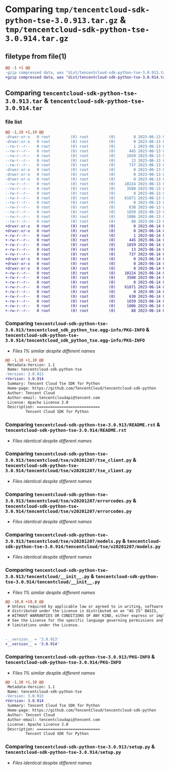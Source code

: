 # Comparing `tmp/tencentcloud-sdk-python-tse-3.0.913.tar.gz` & `tmp/tencentcloud-sdk-python-tse-3.0.914.tar.gz`

## filetype from file(1)

```diff
@@ -1 +1 @@
-gzip compressed data, was "dist/tencentcloud-sdk-python-tse-3.0.913.tar", last modified: Tue Jun 13 02:28:23 2023, max compression
+gzip compressed data, was "dist/tencentcloud-sdk-python-tse-3.0.914.tar", last modified: Wed Jun 14 00:37:49 2023, max compression
```

## Comparing `tencentcloud-sdk-python-tse-3.0.913.tar` & `tencentcloud-sdk-python-tse-3.0.914.tar`

### file list

```diff
@@ -1,19 +1,19 @@
-drwxr-xr-x   0 root         (0) root         (0)        0 2023-06-13 02:28:23.000000 tencentcloud-sdk-python-tse-3.0.913/
-drwxr-xr-x   0 root         (0) root         (0)        0 2023-06-13 02:28:23.000000 tencentcloud-sdk-python-tse-3.0.913/tencentcloud_sdk_python_tse.egg-info/
--rw-r--r--   0 root         (0) root         (0)        1 2023-06-13 02:28:23.000000 tencentcloud-sdk-python-tse-3.0.913/tencentcloud_sdk_python_tse.egg-info/dependency_links.txt
--rw-r--r--   0 root         (0) root         (0)      445 2023-06-13 02:28:23.000000 tencentcloud-sdk-python-tse-3.0.913/tencentcloud_sdk_python_tse.egg-info/SOURCES.txt
--rw-r--r--   0 root         (0) root         (0)     1659 2023-06-13 02:28:23.000000 tencentcloud-sdk-python-tse-3.0.913/tencentcloud_sdk_python_tse.egg-info/PKG-INFO
--rw-r--r--   0 root         (0) root         (0)       13 2023-06-13 02:28:23.000000 tencentcloud-sdk-python-tse-3.0.913/tencentcloud_sdk_python_tse.egg-info/top_level.txt
--rw-r--r--   0 root         (0) root         (0)      737 2023-06-13 02:28:23.000000 tencentcloud-sdk-python-tse-3.0.913/README.rst
-drwxr-xr-x   0 root         (0) root         (0)        0 2023-06-13 02:28:23.000000 tencentcloud-sdk-python-tse-3.0.913/tencentcloud/
-drwxr-xr-x   0 root         (0) root         (0)        0 2023-06-13 02:28:23.000000 tencentcloud-sdk-python-tse-3.0.913/tencentcloud/tse/
-drwxr-xr-x   0 root         (0) root         (0)        0 2023-06-13 02:28:23.000000 tencentcloud-sdk-python-tse-3.0.913/tencentcloud/tse/v20201207/
--rw-r--r--   0 root         (0) root         (0)    10224 2023-06-13 02:28:23.000000 tencentcloud-sdk-python-tse-3.0.913/tencentcloud/tse/v20201207/tse_client.py
--rw-r--r--   0 root         (0) root         (0)     3508 2023-06-13 02:28:23.000000 tencentcloud-sdk-python-tse-3.0.913/tencentcloud/tse/v20201207/errorcodes.py
--rw-r--r--   0 root         (0) root         (0)        0 2023-06-13 02:28:23.000000 tencentcloud-sdk-python-tse-3.0.913/tencentcloud/tse/v20201207/__init__.py
--rw-r--r--   0 root         (0) root         (0)    61671 2023-06-13 02:28:23.000000 tencentcloud-sdk-python-tse-3.0.913/tencentcloud/tse/v20201207/models.py
--rw-r--r--   0 root         (0) root         (0)        0 2023-06-13 02:28:23.000000 tencentcloud-sdk-python-tse-3.0.913/tencentcloud/tse/__init__.py
--rw-r--r--   0 root         (0) root         (0)      630 2023-06-13 02:28:23.000000 tencentcloud-sdk-python-tse-3.0.913/tencentcloud/__init__.py
--rw-r--r--   0 root         (0) root         (0)     1659 2023-06-13 02:28:23.000000 tencentcloud-sdk-python-tse-3.0.913/PKG-INFO
--rw-r--r--   0 root         (0) root         (0)     1006 2023-06-13 02:28:23.000000 tencentcloud-sdk-python-tse-3.0.913/setup.py
--rw-r--r--   0 root         (0) root         (0)       88 2023-06-13 02:28:23.000000 tencentcloud-sdk-python-tse-3.0.913/setup.cfg
+drwxr-xr-x   0 root         (0) root         (0)        0 2023-06-14 00:37:49.000000 tencentcloud-sdk-python-tse-3.0.914/
+drwxr-xr-x   0 root         (0) root         (0)        0 2023-06-14 00:37:49.000000 tencentcloud-sdk-python-tse-3.0.914/tencentcloud_sdk_python_tse.egg-info/
+-rw-r--r--   0 root         (0) root         (0)        1 2023-06-14 00:37:49.000000 tencentcloud-sdk-python-tse-3.0.914/tencentcloud_sdk_python_tse.egg-info/dependency_links.txt
+-rw-r--r--   0 root         (0) root         (0)      445 2023-06-14 00:37:49.000000 tencentcloud-sdk-python-tse-3.0.914/tencentcloud_sdk_python_tse.egg-info/SOURCES.txt
+-rw-r--r--   0 root         (0) root         (0)     1659 2023-06-14 00:37:49.000000 tencentcloud-sdk-python-tse-3.0.914/tencentcloud_sdk_python_tse.egg-info/PKG-INFO
+-rw-r--r--   0 root         (0) root         (0)       13 2023-06-14 00:37:49.000000 tencentcloud-sdk-python-tse-3.0.914/tencentcloud_sdk_python_tse.egg-info/top_level.txt
+-rw-r--r--   0 root         (0) root         (0)      737 2023-06-14 00:37:49.000000 tencentcloud-sdk-python-tse-3.0.914/README.rst
+drwxr-xr-x   0 root         (0) root         (0)        0 2023-06-14 00:37:49.000000 tencentcloud-sdk-python-tse-3.0.914/tencentcloud/
+drwxr-xr-x   0 root         (0) root         (0)        0 2023-06-14 00:37:49.000000 tencentcloud-sdk-python-tse-3.0.914/tencentcloud/tse/
+drwxr-xr-x   0 root         (0) root         (0)        0 2023-06-14 00:37:49.000000 tencentcloud-sdk-python-tse-3.0.914/tencentcloud/tse/v20201207/
+-rw-r--r--   0 root         (0) root         (0)    10224 2023-06-14 00:37:49.000000 tencentcloud-sdk-python-tse-3.0.914/tencentcloud/tse/v20201207/tse_client.py
+-rw-r--r--   0 root         (0) root         (0)     3508 2023-06-14 00:37:49.000000 tencentcloud-sdk-python-tse-3.0.914/tencentcloud/tse/v20201207/errorcodes.py
+-rw-r--r--   0 root         (0) root         (0)        0 2023-06-14 00:37:49.000000 tencentcloud-sdk-python-tse-3.0.914/tencentcloud/tse/v20201207/__init__.py
+-rw-r--r--   0 root         (0) root         (0)    61671 2023-06-14 00:37:49.000000 tencentcloud-sdk-python-tse-3.0.914/tencentcloud/tse/v20201207/models.py
+-rw-r--r--   0 root         (0) root         (0)        0 2023-06-14 00:37:49.000000 tencentcloud-sdk-python-tse-3.0.914/tencentcloud/tse/__init__.py
+-rw-r--r--   0 root         (0) root         (0)      630 2023-06-14 00:37:49.000000 tencentcloud-sdk-python-tse-3.0.914/tencentcloud/__init__.py
+-rw-r--r--   0 root         (0) root         (0)     1659 2023-06-14 00:37:49.000000 tencentcloud-sdk-python-tse-3.0.914/PKG-INFO
+-rw-r--r--   0 root         (0) root         (0)     1006 2023-06-14 00:37:49.000000 tencentcloud-sdk-python-tse-3.0.914/setup.py
+-rw-r--r--   0 root         (0) root         (0)       88 2023-06-14 00:37:49.000000 tencentcloud-sdk-python-tse-3.0.914/setup.cfg
```

### Comparing `tencentcloud-sdk-python-tse-3.0.913/tencentcloud_sdk_python_tse.egg-info/PKG-INFO` & `tencentcloud-sdk-python-tse-3.0.914/tencentcloud_sdk_python_tse.egg-info/PKG-INFO`

 * *Files 1% similar despite different names*

```diff
@@ -1,10 +1,10 @@
 Metadata-Version: 1.1
 Name: tencentcloud-sdk-python-tse
-Version: 3.0.913
+Version: 3.0.914
 Summary: Tencent Cloud Tse SDK for Python
 Home-page: https://github.com/TencentCloud/tencentcloud-sdk-python
 Author: Tencent Cloud
 Author-email: tencentcloudapi@tencent.com
 License: Apache License 2.0
 Description: ============================
         Tencent Cloud SDK for Python
```

### Comparing `tencentcloud-sdk-python-tse-3.0.913/README.rst` & `tencentcloud-sdk-python-tse-3.0.914/README.rst`

 * *Files identical despite different names*

### Comparing `tencentcloud-sdk-python-tse-3.0.913/tencentcloud/tse/v20201207/tse_client.py` & `tencentcloud-sdk-python-tse-3.0.914/tencentcloud/tse/v20201207/tse_client.py`

 * *Files identical despite different names*

### Comparing `tencentcloud-sdk-python-tse-3.0.913/tencentcloud/tse/v20201207/errorcodes.py` & `tencentcloud-sdk-python-tse-3.0.914/tencentcloud/tse/v20201207/errorcodes.py`

 * *Files identical despite different names*

### Comparing `tencentcloud-sdk-python-tse-3.0.913/tencentcloud/tse/v20201207/models.py` & `tencentcloud-sdk-python-tse-3.0.914/tencentcloud/tse/v20201207/models.py`

 * *Files identical despite different names*

### Comparing `tencentcloud-sdk-python-tse-3.0.913/tencentcloud/__init__.py` & `tencentcloud-sdk-python-tse-3.0.914/tencentcloud/__init__.py`

 * *Files 1% similar despite different names*

```diff
@@ -10,8 +10,8 @@
 # Unless required by applicable law or agreed to in writing, software
 # distributed under the License is distributed on an "AS IS" BASIS,
 # WITHOUT WARRANTIES OR CONDITIONS OF ANY KIND, either express or implied.
 # See the License for the specific language governing permissions and
 # limitations under the License.
 
 
-__version__ = '3.0.913'
+__version__ = '3.0.914'
```

### Comparing `tencentcloud-sdk-python-tse-3.0.913/PKG-INFO` & `tencentcloud-sdk-python-tse-3.0.914/PKG-INFO`

 * *Files 1% similar despite different names*

```diff
@@ -1,10 +1,10 @@
 Metadata-Version: 1.1
 Name: tencentcloud-sdk-python-tse
-Version: 3.0.913
+Version: 3.0.914
 Summary: Tencent Cloud Tse SDK for Python
 Home-page: https://github.com/TencentCloud/tencentcloud-sdk-python
 Author: Tencent Cloud
 Author-email: tencentcloudapi@tencent.com
 License: Apache License 2.0
 Description: ============================
         Tencent Cloud SDK for Python
```

### Comparing `tencentcloud-sdk-python-tse-3.0.913/setup.py` & `tencentcloud-sdk-python-tse-3.0.914/setup.py`

 * *Files identical despite different names*

